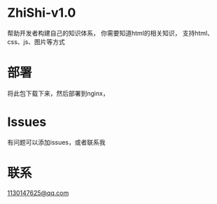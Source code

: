 # ZhiShi-v1.0
帮助开发者构建自己的知识体系，
你需要知道html的相关知识，
支持html、css、js、图片等方式
# 部署
将此包下载下来，然后部署到nginx，
# Issues
有问题可以添加issues，或者联系我
# 联系
1130147625@qq.com

